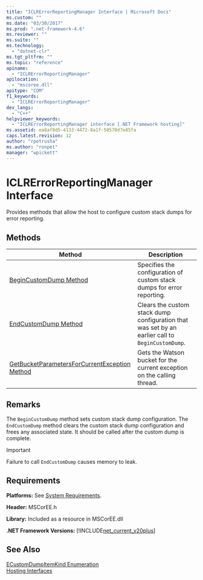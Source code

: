 ```yaml
---
title: "ICLRErrorReportingManager Interface | Microsoft Docs"
ms.custom: ""
ms.date: "03/30/2017"
ms.prod: ".net-framework-4.6"
ms.reviewer: ""
ms.suite: ""
ms.technology: 
  - "dotnet-clr"
ms.tgt_pltfrm: ""
ms.topic: "reference"
apiname: 
  - "ICLRErrorReportingManager"
apilocation: 
  - "mscoree.dll"
apitype: "COM"
f1_keywords: 
  - "ICLRErrorReportingManager"
dev_langs: 
  - "C++"
helpviewer_keywords: 
  - "ICLRErrorReportingManager interface [.NET Framework hosting]"
ms.assetid: ea8af0d5-4133-4472-8a1f-50570d7e85fa
caps.latest.revision: 12
author: "rpetrusha"
ms.author: "ronpet"
manager: "wpickett"
---
```

# ICLRErrorReportingManager Interface
Provides methods that allow the host to configure custom stack dumps for error reporting.  
  
## Methods  
  
|Method|Description|  
|------------|-----------------|  
|[BeginCustomDump Method](../../../../docs/framework/unmanaged-api/hosting/iclrerrorreportingmanager-begincustomdump-method.md)|Specifies the configuration of custom stack dumps for error reporting.|  
|[EndCustomDump Method](../../../../docs/framework/unmanaged-api/hosting/iclrerrorreportingmanager-endcustomdump-method.md)|Clears the custom stack dump configuration that was set by an earlier call to `BeginCustomDump`.|  
|[GetBucketParametersForCurrentException Method](../../../../docs/framework/unmanaged-api/hosting/iclrerrorreportingmanager-getbucketparametersforcurrentexception-method.md)|Gets the Watson bucket for the current exception on the calling thread.|  
  
## Remarks  
 The `BeginCustomDump` method sets custom stack dump configuration. The `EndCustomDump` method clears the custom stack dump configuration and frees any associated state. It should be called after the custom dump is complete.  
  
> [!IMPORTANT]
>  Failure to call `EndCustomDump` causes memory to leak.  
  
## Requirements  
 **Platforms:** See [System Requirements](../../../../docs/framework/getting-started/system-requirements.md).  
  
 **Header:** MSCorEE.h  
  
 **Library:** Included as a resource in MSCorEE.dll  
  
 **.NET Framework Versions:** [!INCLUDE[net_current_v20plus](../../../../includes/net-current-v20plus-md.md)]  
  
## See Also  
 [ECustomDumpItemKind Enumeration](../../../../docs/framework/unmanaged-api/hosting/ecustomdumpitemkind-enumeration.md)   
 [Hosting Interfaces](../../../../docs/framework/unmanaged-api/hosting/hosting-interfaces.md)